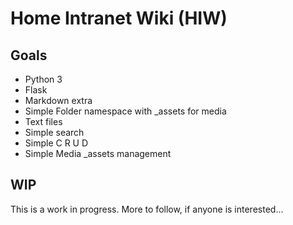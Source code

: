 # Home Intranet Wiki (HIW)

## Goals

- Python 3
- Flask
- Markdown extra
- Simple Folder namespace with _assets for media
- Text files
- Simple search
- Simple C R U D
- Simple Media _assets management

## WIP
This is a work in progress.  More to follow, if anyone is interested...